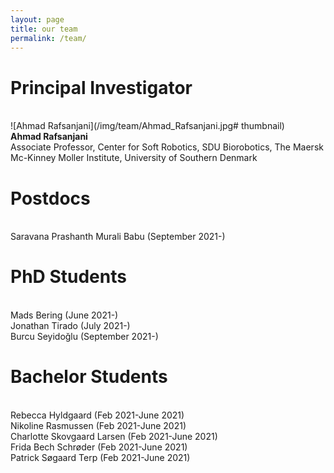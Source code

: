 ```yaml
---
layout: page
title: our team
permalink: /team/
---
```


# Principal Investigator
\
![Ahmad Rafsanjani](/img/team/Ahmad_Rafsanjani.jpg# thumbnail)\
**Ahmad Rafsanjani**\
Associate Professor, Center for Soft Robotics, SDU Biorobotics, The Maersk Mc-Kinney Moller Institute, University of Southern Denmark

# Postdocs
\
Saravana Prashanth Murali Babu (September 2021-)

# PhD Students
\
Mads Bering (June 2021-)\
Jonathan Tirado (July 2021-)\
Burcu Seyidoğlu (September 2021-)


# Bachelor Students
\
Rebecca Hyldgaard (Feb 2021-June 2021)\
Nikoline Rasmussen (Feb 2021-June 2021)\
Charlotte Skovgaard Larsen (Feb 2021-June 2021)\
Frida Bech Schrøder (Feb 2021-June 2021)\
Patrick Søgaard Terp (Feb 2021-June 2021)

<!-- {% for image in site.static_files %}

    {% if image.path contains 'phds' %}

    <img class="one left" alt="Principal Investigator" width="25%" height="25%" src="{{ site.baseurl }}{{ image.path }}" >
    <p><b>Ahmad Rafsanjani</b>, Associate Professor at the Center for Soft Robotics, SDU Biorobotics</p>

    {% endif %}

{% endfor %} -->



<!-- {% for project in site.portfolio %}

{% if project.redirect %}
<div class="project">
    <div class="thumbnail">
        <a href="{{ project.redirect }}" target="_blank">
        {% if project.img %}
        <img class="thumbnail" src="{{ project.img }}"/>
        {% else %}
        <div class="thumbnail blankbox"></div>
        {% endif %}    
        <span>
            <h1>{{ project.title }}</h1>
            <br/>
            <p>{{ project.description }}</p>
        </span>
        </a>
    </div>
</div>
{% else %}

<div class="project ">
    <div class="thumbnail">
        <a href="{{ site.baseurl }}{{ project.url }}">
        {% if project.img %}
        <img class="thumbnail" src="{{ project.img }}"/>
        {% else %}
        <div class="thumbnail blankbox"></div>
        {% endif %}    
        <span>
            <h1>{{ project.title }}</h1>
            <br/>
            <p>{{ project.description }}</p>
        </span>
        </a>
    </div>
</div>

{% endif %}

{% endfor %} -->
